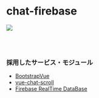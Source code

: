 # chat-firebase

![](https://user-images.githubusercontent.com/18731884/96290012-e90eef00-1020-11eb-82fa-7a359958543e.png)

<br />
<br />

### 採用したサービス・モジュール

* [BootstrapVue](https://bootstrap-vue.org/)
* [vue-chat-scroll](https://github.com/theomessin/vue-chat-scroll)
* [Firebase RealTime DataBase](https://firebase.google.com/docs/database?hl=ja)